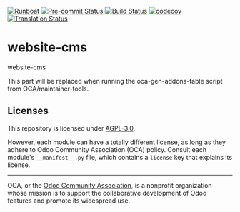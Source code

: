 
[![Runboat](https://img.shields.io/badge/runboat-Try%20me-875A7B.png)](https://runboat.odoo-community.org/builds?repo=OCA/website-cms&target_branch=18.0)
[![Pre-commit Status](https://github.com/OCA/website-cms/actions/workflows/pre-commit.yml/badge.svg?branch=18.0)](https://github.com/OCA/website-cms/actions/workflows/pre-commit.yml?query=branch%3A18.0)
[![Build Status](https://github.com/OCA/website-cms/actions/workflows/test.yml/badge.svg?branch=18.0)](https://github.com/OCA/website-cms/actions/workflows/test.yml?query=branch%3A18.0)
[![codecov](https://codecov.io/gh/OCA/website-cms/branch/18.0/graph/badge.svg)](https://codecov.io/gh/OCA/website-cms)
[![Translation Status](https://translation.odoo-community.org/widgets/website-cms-18-0/-/svg-badge.svg)](https://translation.odoo-community.org/engage/website-cms-18-0/?utm_source=widget)

<!-- /!\ do not modify above this line -->

# website-cms

website-cms

<!-- /!\ do not modify below this line -->

<!-- prettier-ignore-start -->

[//]: # (addons)

This part will be replaced when running the oca-gen-addons-table script from OCA/maintainer-tools.

[//]: # (end addons)

<!-- prettier-ignore-end -->

## Licenses

This repository is licensed under [AGPL-3.0](LICENSE).

However, each module can have a totally different license, as long as they adhere to Odoo Community Association (OCA)
policy. Consult each module's `__manifest__.py` file, which contains a `license` key
that explains its license.

----
OCA, or the [Odoo Community Association](http://odoo-community.org/), is a nonprofit
organization whose mission is to support the collaborative development of Odoo features
and promote its widespread use.
